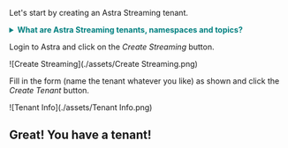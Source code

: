 Let's start by creating an Astra Streaming tenant.

<details>
  <summary style="color:teal"><b>What are Astra Streaming tenants, namespaces and topics?</b></summary>
  <hr>
  Astra Streaming is the DataStax Pulsar-as-a-service offering.
  Pulsar is a streaming and messaging service, which has a hierarchical organization.

  Tenants are the top of the hierarchy - think of them as logical messaging services.
  Tenants contain namespaces, which are just organizing conveniences.
  Namespaces contain topics, which are essentially message queues.

  So, to publish or subscribe to Astra Streaming, you will specify the the tenant, namespace and topic.

  ![Pulsar Hierarchy](./assets/Pulsar Hierarchy.png)
  <hr>
</details>

Login to Astra and click on the _Create Streaming_ button.

![Create Streaming](./assets/Create Streaming.png)

Fill in the form (name the tenant whatever you like) as shown and click the _Create Tenant_ button.

![Tenant Info](./assets/Tenant Info.png)

## Great! You have a tenant!
